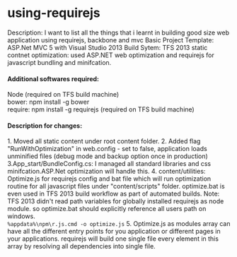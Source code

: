 using-requirejs
===============
Description: I want to list all the things that i learnt in building good size web application using requirejs, backbone and mvc
Basic Project Template:
ASP.Net MVC 5 with Visual Studio 2013
Build Sytem: TFS 2013
static contnet optimization: used ASP.NET web optimization and requirejs for javascript bundling and minifcation.

<h4>Additional softwares required:</h4>
Node (required on TFS build machine) <br/>
bower: npm install -g bower <br/>
require: npm install -g requirejs (required on TFS build machine) <br/>

<h4>Description for changes:</h4>
1. Moved all static content under root content folder.
2. Added flag "RunWithOptimization" in web.config - set to false, application loads unminified files (debug mode and backup option once in production)
3.App_start/BundleConfig.cs: I managed all standard libraries and css minifcation.ASP.Net optimization will handle this. 
4. content/utilities: Optimize.js for requirejs config and bat file which will run optimization routine for all javascript files under "content/scripts" folder.
  optimize.bat is even used in TFS 2013 build workflow as part of automated builds.
  Note: TFS 2013 didn't read path variables for globally installed requirejs as node module. so optimize.bat should explicitly reference all users path on windows. </br>
  <code>%appdata%\npm\r.js.cmd -o optimize.js</code>
5. Optimize.js as modules array can have all the different entry points for you application or different pages in your applications. requirejs will build one single file every element in this array by resolving all dependencies into single file.







